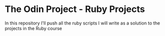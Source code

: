 # The Odin Project - Ruby Projects
In this repository I'll push all the ruby scripts I will write as a solution to the projects in the Ruby course
